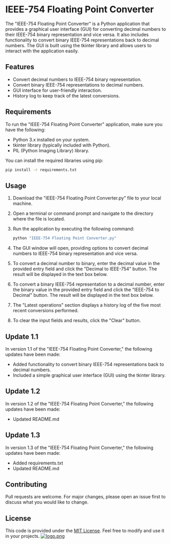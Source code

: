 # IEEE-754 Floating Point Converter

The "IEEE-754 Floating Point Converter" is a Python application that provides a graphical user interface (GUI) for converting decimal numbers to their IEEE-754 binary representation and vice versa. It also includes functionality to convert binary IEEE-754 representations back to decimal numbers. The GUI is built using the tkinter library and allows users to interact with the application easily.

## Features

- Convert decimal numbers to IEEE-754 binary representation.
- Convert binary IEEE-754 representations to decimal numbers.
- GUI interface for user-friendly interaction.
- History log to keep track of the latest conversions.

## Requirements

To run the "IEEE-754 Floating Point Converter" application, make sure you have the following:

- Python 3.x installed on your system.
- tkinter library (typically included with Python).
- PIL (Python Imaging Library) library.

You can install the required libraries using pip:

```bash
pip install -r requirements.txt
```

## Usage

1. Download the "IEEE-754 Floating Point Converter.py" file to your local machine.

2. Open a terminal or command prompt and navigate to the directory where the file is located.

3. Run the application by executing the following command:

   ```bash
   python "IEEE-754 Floating Point Converter.py"
   ```

4. The GUI window will open, providing options to convert decimal numbers to IEEE-754 binary representation and vice versa.

5. To convert a decimal number to binary, enter the decimal value in the provided entry field and click the "Decimal to IEEE-754" button. The result will be displayed in the text box below.

6. To convert a binary IEEE-754 representation to a decimal number, enter the binary value in the provided entry field and click the "IEEE-754 to Decimal" button. The result will be displayed in the text box below.

7. The "Latest operations" section displays a history log of the five most recent conversions performed.

8. To clear the input fields and results, click the "Clear" button.

## Update 1.1

In version 1.1 of the "IEEE-754 Floating Point Converter," the following updates have been made:

- Added functionality to convert binary IEEE-754 representations back to decimal numbers.
- Included a simple graphical user interface (GUI) using the tkinter library.

## Update 1.2

In version 1.2 of the "IEEE-754 Floating Point Converter," the following updates have been made:

- Updated README.md

## Update 1.3

In version 1.3 of the "IEEE-754 Floating Point Converter," the following updates have been made:

- Added requirements.txt
- Updated README.md

## Contributing

Pull requests are welcome. For major changes, please open an issue first to discuss what you would like to change.

## License

This code is provided under the [MIT License](https://opensource.org/licenses/MIT). Feel free to modify and use it in your projects.
[![logo.png](https://i.postimg.cc/mksnyh7r/logo.png)](https://postimg.cc/r0fg8Vn6)
